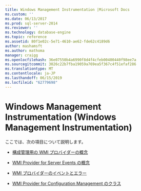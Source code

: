 ```yaml
---
title: Windows Management Instrumentation |Microsoft Docs
ms.custom: ''
ms.date: 06/13/2017
ms.prod: sql-server-2014
ms.reviewer: ''
ms.technology: database-engine
ms.topic: reference
ms.assetid: 80f1e02c-5e71-4610-ae62-fde62c4189d6
author: mashamsft
ms.author: mathoma
manager: craigg
ms.openlocfilehash: 36e07550b4a6990f8d4f4cfeb00400440f98ee7a
ms.sourcegitcommit: 3026c22b7fba19059a769ea5f367c4f51efaf286
ms.translationtype: MT
ms.contentlocale: ja-JP
ms.lasthandoff: 06/15/2019
ms.locfileid: "62779698"
---
```

# <a name="windows-management-instrumentation"></a>Windows Management Instrumentation (Windows Management Instrumentation)
  ここでは、次の項目について説明します。  
  
-   [構成管理用の WMI プロバイダーの概念](../../relational-databases/wmi-provider-configuration/wmi-provider-for-configuration-management.md)  
  
-   [WMI Provider for Server Events の概念](../../relational-databases/wmi-provider-server-events/wmi-provider-for-server-events-concepts.md)  
  
-   [WMI プロバイダーのイベントとエラー](../../relational-databases/native-client-ole-db-errors/errors.md)  
  
-   [WMI Provider for Configuration Management のクラス](../../relational-databases/wmi-provider-configuration-classes/wmi-provider-for-configuration-management-classes.md)  
  
  
